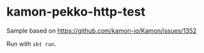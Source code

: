 # kamon-pekko-http-test

Sample based on https://github.com/kamon-io/Kamon/issues/1352

Run with `sbt run`.
